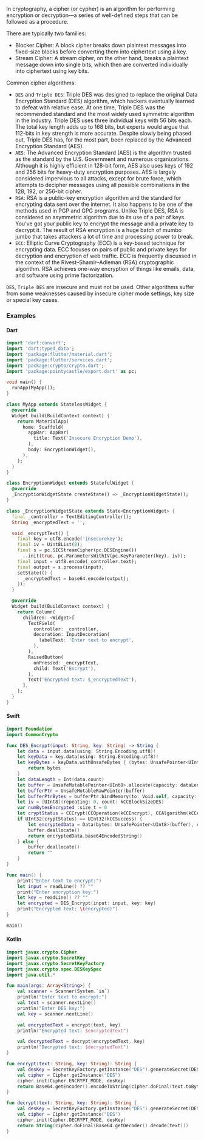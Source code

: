 In cryptography, a cipher (or cypher) is an algorithm for performing encryption or decryption—a series of well-defined
steps that can be followed as a procedure.

There are typically two families:

* Blocker Cipher: A block cipher breaks down plaintext messages into fixed-size blocks before converting them into
  ciphertext using a key.
* Stream Cipher: A stream cipher, on the other hand, breaks a plaintext message down into single bits, which then are
  converted individually into ciphertext using key bits.

Common cipher algorithms:

* `DES` and `Triple DES`: Triple DES was designed to replace the original Data Encryption Standard (DES) algorithm,
  which hackers eventually learned to defeat with relative ease. At one time, Triple DES was the recommended standard
  and the most widely used symmetric algorithm in the industry. Triple DES uses three individual keys with 56 bits each.
  The total key length adds up to 168 bits, but experts would argue that 112-bits in key strength is more accurate.
  Despite slowly being phased out, Triple DES has, for the most part, been replaced by the Advanced Encryption
  Standard (AES).
* `AES`: The Advanced Encryption Standard (AES) is the algorithm trusted as the standard by the U.S. Government and
  numerous organizations. Although it is highly efficient in 128-bit form, AES also uses keys of 192 and 256 bits for
  heavy-duty encryption purposes. AES is largely considered impervious to all attacks, except for brute force, which
  attempts to decipher messages using all possible combinations in the 128, 192, or 256-bit cipher.
* `RSA`: RSA is a public-key encryption algorithm and the standard for encrypting data sent over the internet. It also
  happens to be one of the methods used in PGP and GPG programs. Unlike Triple DES, RSA is considered an asymmetric
  algorithm due to its use of a pair of keys. You've got your public key to encrypt the message and a private key to
  decrypt it. The result of RSA encryption is a huge batch of mumbo jumbo that takes attackers a lot of time and
  processing power to break.
* `ECC`: Elliptic Curve Cryptography (ECC) is a key-based technique for encrypting data. ECC focuses on pairs of public
  and private keys for decryption and encryption of web traffic. ECC is frequently discussed in the context of the
  Rivest–Shamir–Adleman (RSA) cryptographic algorithm. RSA achieves one-way encryption of things like emails, data, and
  software using prime factorization.

`DES`, `Triple DES` are insecure and must not be used. Other algorithms suffer from some weaknesses caused by insecure
cipher mode settings, key size or special key cases.

### Examples

#### Dart

```dart
import 'dart:convert';
import 'dart:typed_data';
import 'package:flutter/material.dart';
import 'package:flutter/services.dart';
import 'package:crypto/crypto.dart';
import 'package:pointycastle/export.dart' as pc;

void main() {
  runApp(MyApp());
}

class MyApp extends StatelessWidget {
  @override
  Widget build(BuildContext context) {
    return MaterialApp(
      home: Scaffold(
        appBar: AppBar(
          title: Text('Insecure Encryption Demo'),
        ),
        body: EncryptionWidget(),
      ),
    );
  }
}

class EncryptionWidget extends StatefulWidget {
  @override
  _EncryptionWidgetState createState() => _EncryptionWidgetState();
}

class _EncryptionWidgetState extends State<EncryptionWidget> {
  final _controller = TextEditingController();
  String _encryptedText = '';

  void _encryptText() {
    final key = utf8.encode('insecurekey');
    final iv = Uint8List(8);
    final s = pc.SICStreamCipher(pc.DESEngine())
      ..init(true, pc.ParametersWithIV(pc.KeyParameter(key), iv));
    final input = utf8.encode(_controller.text);
    final output = s.process(input);
    setState(() {
      _encryptedText = base64.encode(output);
    });
  }

  @override
  Widget build(BuildContext context) {
    return Column(
      children: <Widget>[
        TextField(
          controller: _controller,
          decoration: InputDecoration(
            labelText: 'Enter text to encrypt',
          ),
        ),
        RaisedButton(
          onPressed: _encryptText,
          child: Text('Encrypt'),
        ),
        Text('Encrypted text: $_encryptedText'),
      ],
    );
  }
}
```

#### Swift

```swift
import Foundation
import CommonCrypto

func DES_Encrypt(input: String, key: String) -> String {
    let data = input.data(using: String.Encoding.utf8)!
    let keyData = key.data(using: String.Encoding.utf8)!
    let keyBytes = keyData.withUnsafeBytes { (bytes: UnsafePointer<UInt8>) -> UnsafePointer<UInt8> in
        return bytes
    }
    let dataLength = Int(data.count)
    let buffer = UnsafeMutablePointer<UInt8>.allocate(capacity: dataLength + kCCBlockSizeDES)
    let bufferPtr = UnsafeMutableRawPointer(buffer)
    let bufferPtrBytes = bufferPtr.bindMemory(to: Void.self, capacity: dataLength)
    let iv = [UInt8](repeating: 0, count: kCCBlockSizeDES)
    var numBytesEncrypted :size_t = 0
    let cryptStatus = CCCrypt(CCOperation(kCCEncrypt), CCAlgorithm(kCCAlgorithmDES), CCOptions(kCCOptionPKCS7Padding), keyBytes, kCCKeySizeDES, iv, data.bytes, dataLength, bufferPtrBytes, dataLength + kCCBlockSizeDES, &numBytesEncrypted)
    if UInt32(cryptStatus) == UInt32(kCCSuccess) {
        let encryptedData = Data(bytes: UnsafePointer<UInt8>(buffer), count: numBytesEncrypted)
        buffer.deallocate()
        return encryptedData.base64EncodedString()
    } else {
        buffer.deallocate()
        return ""
    }
}

func main() {
    print("Enter text to encrypt:")
    let input = readLine() ?? ""
    print("Enter encryption key:")
    let key = readLine() ?? ""
    let encrypted = DES_Encrypt(input: input, key: key)
    print("Encrypted text: \(encrypted)")
}

main()
```

#### Kotlin

```kotlin
import javax.crypto.Cipher
import javax.crypto.SecretKey
import javax.crypto.SecretKeyFactory
import javax.crypto.spec.DESKeySpec
import java.util.*

fun main(args: Array<String>) {
    val scanner = Scanner(System.`in`)
    println("Enter text to encrypt:")
    val text = scanner.nextLine()
    println("Enter DES key:")
    val key = scanner.nextLine()

    val encryptedText = encrypt(text, key)
    println("Encrypted text: $encryptedText")

    val decryptedText = decrypt(encryptedText, key)
    println("Decrypted text: $decryptedText")
}

fun encrypt(text: String, key: String): String {
    val desKey = SecretKeyFactory.getInstance("DES").generateSecret(DESKeySpec(key.toByteArray()))
    val cipher = Cipher.getInstance("DES")
    cipher.init(Cipher.ENCRYPT_MODE, desKey)
    return Base64.getEncoder().encodeToString(cipher.doFinal(text.toByteArray()))
}

fun decrypt(text: String, key: String): String {
    val desKey = SecretKeyFactory.getInstance("DES").generateSecret(DESKeySpec(key.toByteArray()))
    val cipher = Cipher.getInstance("DES")
    cipher.init(Cipher.DECRYPT_MODE, desKey)
    return String(cipher.doFinal(Base64.getDecoder().decode(text)))
}
```
